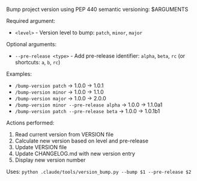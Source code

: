 Bump project version using PEP 440 semantic versioning: $ARGUMENTS

Required argument:
- `<level>` - Version level to bump: `patch`, `minor`, `major`

Optional arguments:
- `--pre-release <type>` - Add pre-release identifier: `alpha`, `beta`, `rc` (or shortcuts: `a`, `b`, `rc`)

Examples:
- `/bump-version patch` → 1.0.0 → 1.0.1
- `/bump-version minor` → 1.0.0 → 1.1.0  
- `/bump-version major` → 1.0.0 → 2.0.0
- `/bump-version minor --pre-release alpha` → 1.0.0 → 1.1.0a1
- `/bump-version patch --pre-release beta` → 1.0.0 → 1.0.1b1

Actions performed:
1. Read current version from VERSION file
2. Calculate new version based on level and pre-release
3. Update VERSION file
4. Update CHANGELOG.md with new version entry
5. Display new version number

Uses: `python .claude/tools/version_bump.py --bump $1 --pre-release $2`